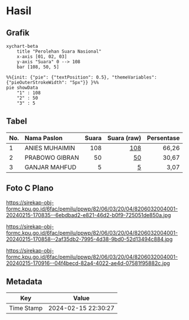 # Hasil

## Grafik

```mermaid
xychart-beta
    title "Perolehan Suara Nasional"
    x-axis [01, 02, 03]
    y-axis "Suara" 0 --> 108
    bar [108, 50, 5]
```

```mermaid
%%{init: {"pie": {"textPosition": 0.5}, "themeVariables": {"pieOuterStrokeWidth": "5px"}} }%%
pie showData
    "1" : 108
    "2" : 50
    "3" : 5
```

## Tabel

| No. | Nama Paslon    | Suara | Suara (raw) | Persentase |
|:--- |:-------------- | -----:| -----------:| ----------:|
| 1   | ANIES MUHAIMIN | 108   | [108][p-1]  | 66,26      |
| 2   | PRABOWO GIBRAN | 50    | [50][p-2]   | 30,67      |
| 3   | GANJAR MAHFUD  | 5     | [5][p-3]    | 3,07       |


[p-1]: https://github.com/gigit-pemilu/pemilu-2024/blob/main/pilpres/hitung-suara/sub/82-maluku-utara/sub/06-halmahera-timur/sub/03-maba-selatan/sub/2004-loleolamo/sub/001-tps/sub/paslon-1.txt
[p-2]: https://github.com/gigit-pemilu/pemilu-2024/blob/main/pilpres/hitung-suara/sub/82-maluku-utara/sub/06-halmahera-timur/sub/03-maba-selatan/sub/2004-loleolamo/sub/001-tps/sub/paslon-2.txt
[p-3]: https://github.com/gigit-pemilu/pemilu-2024/blob/main/pilpres/hitung-suara/sub/82-maluku-utara/sub/06-halmahera-timur/sub/03-maba-selatan/sub/2004-loleolamo/sub/001-tps/sub/paslon-3.txt

## Foto C Plano

https://sirekap-obj-formc.kpu.go.id/6fac/pemilu/ppwp/82/06/03/20/04/8206032004001-20240215-170835--6ebdbad2-e821-46d2-b0f9-725051de850a.jpg

https://sirekap-obj-formc.kpu.go.id/6fac/pemilu/ppwp/82/06/03/20/04/8206032004001-20240215-170858--2af35db2-7995-4d38-9bd0-52d13494c884.jpg

https://sirekap-obj-formc.kpu.go.id/6fac/pemilu/ppwp/82/06/03/20/04/8206032004001-20240215-170916--04f4becd-82a4-4022-ae4d-07581f95882c.jpg


## Metadata

| Key        | Value               |
| ---------- | ------------------- |
| Time Stamp | 2024-02-15 22:30:27 |



